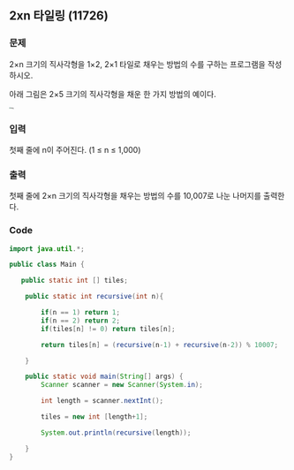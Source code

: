 ## 2xn 타일링 (11726)

### 문제

2×n 크기의 직사각형을 1×2, 2×1 타일로 채우는 방법의 수를 구하는 프로그램을 작성하시오.

아래 그림은 2×5 크기의 직사각형을 채운 한 가지 방법의 예이다.

<img src="https://onlinejudgeimages.s3-ap-northeast-1.amazonaws.com/problem/11726/1.png" alt="img" style="zoom:20%;" />



### 입력

첫째 줄에 n이 주어진다. (1 ≤ n ≤ 1,000)



### 출력

첫째 줄에 2×n 크기의 직사각형을 채우는 방법의 수를 10,007로 나눈 나머지를 출력한다.



### Code

```java
import java.util.*;

public class Main {

   public static int [] tiles;

    public static int recursive(int n){

        if(n == 1) return 1;
        if(n == 2) return 2;
        if(tiles[n] != 0) return tiles[n];

        return tiles[n] = (recursive(n-1) + recursive(n-2)) % 10007;

    }

    public static void main(String[] args) {
        Scanner scanner = new Scanner(System.in);

        int length = scanner.nextInt();

        tiles = new int [length+1];

        System.out.println(recursive(length));

    }
}

```





